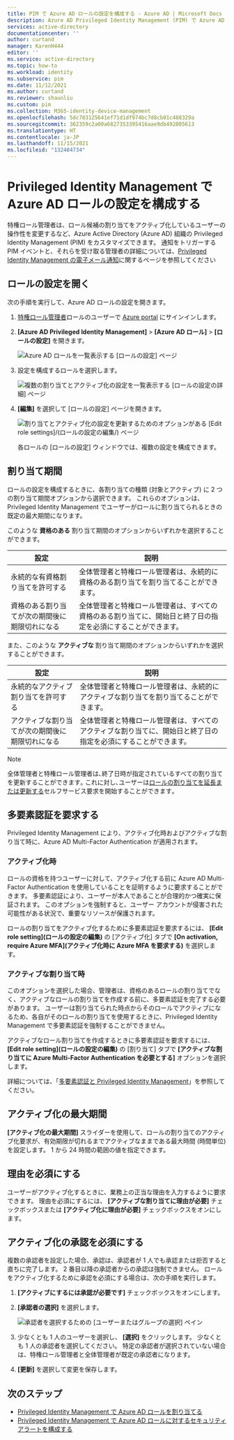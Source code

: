 ```yaml
---
title: PIM で Azure AD ロールの設定を構成する - Azure AD | Microsoft Docs
description: Azure AD Privileged Identity Management (PIM) で Azure AD ロールの設定を構成する方法について説明します。
services: active-directory
documentationcenter: ''
author: curtand
manager: KarenH444
editor: ''
ms.service: active-directory
ms.topic: how-to
ms.workload: identity
ms.subservice: pim
ms.date: 11/12/2021
ms.author: curtand
ms.reviewer: shaunliu
ms.custom: pim
ms.collection: M365-identity-device-management
ms.openlocfilehash: 5dc783125641ef71d1df974bc7d8cb01c488329a
ms.sourcegitcommit: 362359c2a00a6827353395416aae9db492005613
ms.translationtype: HT
ms.contentlocale: ja-JP
ms.lasthandoff: 11/15/2021
ms.locfileid: "132484734"
---
```

# <a name="configure-azure-ad-role-settings-in-privileged-identity-management"></a>Privileged Identity Management で Azure AD ロールの設定を構成する

特権ロール管理者は、ロール候補の割り当てをアクティブ化しているユーザーの操作性を変更するなど、Azure Active Directory (Azure AD) 組織の Privileged Identity Management (PIM) をカスタマイズできます。 通知をトリガーする PIM イベントと、それらを受け取る管理者の詳細については、[Privileged Identity Management の電子メール通知](pim-email-notifications.md#notifications-for-azure-ad-roles)に関するページを参照してください

## <a name="open-role-settings"></a>ロールの設定を開く

次の手順を実行して、Azure AD ロールの設定を開きます。

1. [特権ロール管理者](../roles/permissions-reference.md#privileged-role-administrator)ロールのユーザーで [Azure portal](https://portal.azure.com/) にサインインします。

1. **[Azure AD Privileged Identity Management]** &gt; **[Azure AD ロール]** &gt; **[ロールの設定]** を開きます。

    ![Azure AD ロールを一覧表示する [ロールの設定] ページ](./media/pim-how-to-change-default-settings/role-settings.png)

1. 設定を構成するロールを選択します。

    ![複数の割り当てとアクティブ化の設定を一覧表示する [ロールの設定の詳細] ページ](./media/pim-how-to-change-default-settings/role-settings-page.png)

1. **[編集]** を選択して [ロールの設定] ページを開きます。

    ![割り当てとアクティブ化の設定を更新するためのオプションがある [Edit role settings]/(ロールの設定の編集/) ページ](./media/pim-how-to-change-default-settings/role-settings-edit.png)

    各ロールの [ロールの設定] ウィンドウでは、複数の設定を構成できます。

## <a name="assignment-duration"></a>割り当て期間

ロールの設定を構成するときに、各割り当ての種類 (対象とアクティブ) に 2 つの割り当て期間オプションから選択できます。 これらのオプションは、Privileged Identity Management でユーザーがロールに割り当てられるときの既定の最大期間になります。

このような **資格のある** 割り当て期間のオプションからいずれかを選択することができます。

| 設定 | 説明 |
| --- | --- |
| 永続的な有資格割り当てを許可する | 全体管理者と特権ロール管理者は、永続的に資格のある割り当てを割り当てることができます。 |
| 資格のある割り当てが次の期間後に期限切れになる | 全体管理者と特権ロール管理者は、すべての資格のある割り当てに、開始日と終了日の指定を必須にすることができます。 |

また、このような **アクティブな** 割り当て期間のオプションからいずれかを選択することができます。

| 設定 | 説明 |
| --- | --- |
| 永続的なアクティブ割り当てを許可する | 全体管理者と特権ロール管理者は、永続的にアクティブな割り当てを割り当てることができます。 |
| アクティブな割り当てが次の期間後に期限切れになる | 全体管理者と特権ロール管理者は、すべてのアクティブな割り当てに、開始日と終了日の指定を必須にすることができます。 |

> [!NOTE]
> 全体管理者と特権ロール管理者は､終了日時が指定されているすべての割り当てを更新することができます｡ これに対し､ユーザーは[ロールの割り当てを延長または更新する](pim-resource-roles-renew-extend.md)セルフサービス要求を開始することができます｡

## <a name="require-multifactor-authentication"></a>多要素認証を要求する

Privileged Identity Management により、アクティブ化時およびアクティブな割り当て時に、Azure AD Multi-Factor Authentication が適用されます。

### <a name="on-activation"></a>アクティブ化時

ロールの資格を持つユーザーに対して、アクティブ化する前に Azure AD Multi-Factor Authentication を使用していることを証明するように要求することができます。 多要素認証により、ユーザーが本人であることが合理的かつ確実に保証されます。 このオプションを強制すると、ユーザー アカウントが侵害された可能性がある状況で、重要なリソースが保護されます。

ロールの割り当てをアクティブ化するために多要素認証を要求するには、 **[Edit role setting]\(ロールの設定の編集\)** の [アクティブ化] タブで **[On activation, require Azure MFA]\(アクティブ化時に Azure MFA を要求する\)** を選択します。

### <a name="on-active-assignment"></a>アクティブな割り当て時

このオプションを選択した場合、管理者は、資格のあるロールの割り当てでなく、アクティブなロールの割り当てを作成する前に、多要素認証を完了する必要があります。 ユーザーは割り当てられた時点からそのロールでアクティブになるため、各自がそのロールの割り当てを使用するときに、Privileged Identity Management で多要素認証を強制することができません。

アクティブなロール割り当てを作成するときに多要素認証を要求するには、 **[Edit role setting]\(ロールの設定の編集\)** の [割り当て] タブで **[アクティブな割り当てに Azure Multi-Factor Authentication を必要とする]** オプションを選択します。

詳細については、「[多要素認証と Privileged Identity Management](pim-how-to-require-mfa.md)」を参照してください。

## <a name="activation-maximum-duration"></a>アクティブ化の最大期間

**[アクティブ化の最大期間]** スライダーを使用して、ロールの割り当てのアクティブ化要求が、有効期限が切れるまでアクティブなままである最大時間 (時間単位) を設定します。 1 から 24 時間の範囲の値を指定できます。

## <a name="require-justification"></a>理由を必須にする

ユーザーがアクティブ化するときに、業務上の正当な理由を入力するように要求できます。 理由を必須にするには、 **[アクティブな割り当てに理由が必要]** チェックボックスまたは **[アクティブ化に理由が必要]** チェックボックスをオンにします。

## <a name="require-approval-to-activate"></a>アクティブ化の承認を必須にする

複数の承認者を設定した場合、承認は、承認者が 1 人でも承認または拒否すると直ちに完了します。 2 番目以降の承認者からの承認は強制できません。 ロールをアクティブ化するために承認を必須にする場合は、次の手順を実行します。

1. **[アクティブにするには承認が必要です]** チェックボックスをオンにします。

1. **[承認者の選択]** を選択します。

    ![承認者を選択するための [ユーザーまたはグループの選択] ペイン](./media/pim-resource-roles-configure-role-settings/resources-role-settings-select-approvers.png)

1. 少なくとも 1 人のユーザーを選択し、 **[選択]** をクリックします。 少なくとも 1 人の承認者を選択してください。 特定の承認者が選択されていない場合は、特権ロール管理者と全体管理者が既定の承認者になります。

1. **[更新]** を選択して変更を保存します。

## <a name="next-steps"></a>次のステップ

- [Privileged Identity Management で Azure AD ロールを割り当てる](pim-how-to-add-role-to-user.md)
- [Privileged Identity Management で Azure AD ロールに対するセキュリティ アラートを構成する](pim-how-to-configure-security-alerts.md)
